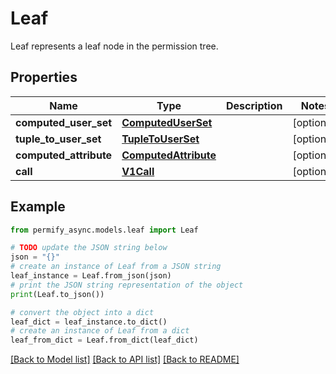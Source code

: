 # Leaf

Leaf represents a leaf node in the permission tree.

## Properties

Name | Type | Description | Notes
------------ | ------------- | ------------- | -------------
**computed_user_set** | [**ComputedUserSet**](ComputedUserSet.md) |  | [optional] 
**tuple_to_user_set** | [**TupleToUserSet**](TupleToUserSet.md) |  | [optional] 
**computed_attribute** | [**ComputedAttribute**](ComputedAttribute.md) |  | [optional] 
**call** | [**V1Call**](V1Call.md) |  | [optional] 

## Example

```python
from permify_async.models.leaf import Leaf

# TODO update the JSON string below
json = "{}"
# create an instance of Leaf from a JSON string
leaf_instance = Leaf.from_json(json)
# print the JSON string representation of the object
print(Leaf.to_json())

# convert the object into a dict
leaf_dict = leaf_instance.to_dict()
# create an instance of Leaf from a dict
leaf_from_dict = Leaf.from_dict(leaf_dict)
```
[[Back to Model list]](../README.md#documentation-for-models) [[Back to API list]](../README.md#documentation-for-api-endpoints) [[Back to README]](../README.md)


